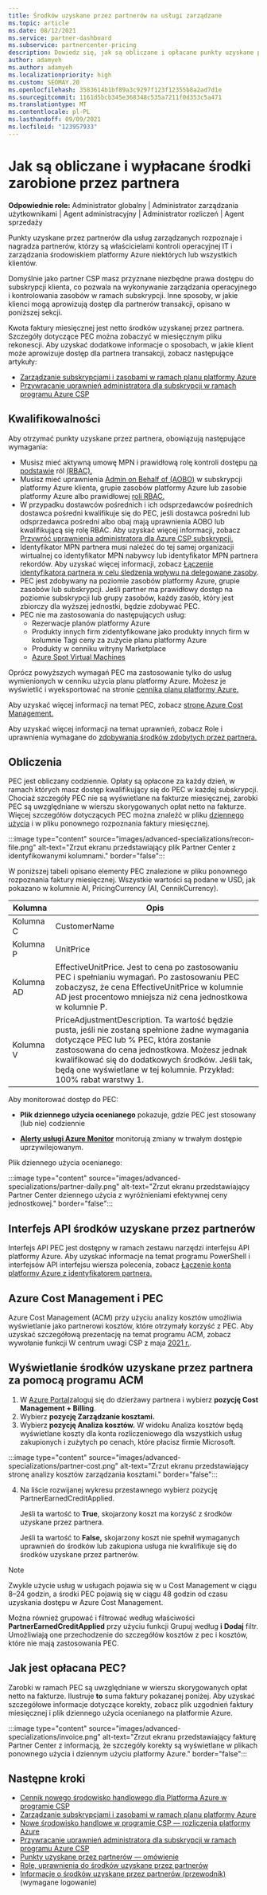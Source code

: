 ```yaml
---
title: Środków uzyskane przez partnerów na usługi zarządzane
ms.topic: article
ms.date: 08/12/2021
ms.service: partner-dashboard
ms.subservice: partnercenter-pricing
description: Dowiedz się, jak są obliczane i opłacane punkty uzyskane przez partnerów firmy Microsoft dla usług zarządzanych oraz jak upewnić się, że masz odpowiednie uprawnienia.
author: adamyeh
ms.author: adamyeh
ms.localizationpriority: high
ms.custom: SEOMAY.20
ms.openlocfilehash: 3583614b1bf89a3c9297f123f12355b8a2ad7d1e
ms.sourcegitcommit: 1161d5bcb345e368348c535a7211f0d353c5a471
ms.translationtype: MT
ms.contentlocale: pl-PL
ms.lasthandoff: 09/09/2021
ms.locfileid: "123957933"
---
```

# <a name="how-the-partner-earned-credit-is-calculated-and-paid"></a>Jak są obliczane i wypłacane środki zarobione przez partnera

**Odpowiednie role:** Administrator globalny | Administrator zarządzania użytkownikami | Agent administracyjny | Administrator rozliczeń | Agent sprzedaży

Punkty uzyskane przez partnerów dla usług zarządzanych rozpoznaje i nagradza partnerów, którzy są właścicielami kontroli operacyjnej IT i zarządzania środowiskiem platformy Azure niektórych lub wszystkich klientów. 

Domyślnie jako partner CSP masz przyznane niezbędne prawa dostępu do subskrypcji klienta, co pozwala na wykonywanie zarządzania operacyjnego i kontrolowania zasobów w ramach subskrypcji. Inne sposoby, w jakie klienci mogą aprowizują dostęp dla partnerów transakcji, opisano w poniższej sekcji.

Kwota faktury miesięcznej jest netto środków uzyskanej przez partnera. Szczegóły dotyczące PEC można zobaczyć w miesięcznym pliku rekonescji. Aby uzyskać dodatkowe informacje o sposobach, w jakie klient może aprowizuje dostęp dla partnera transakcji, zobacz następujące artykuły:

- [Zarządzanie subskrypcjami i zasobami w ramach planu platformy Azure](azure-plan-manage.md)
- [Przywracanie uprawnień administratora dla subskrypcji w ramach programu Azure CSP](/revoke-reinstate-csp.md)

## <a name="eligibility"></a>Kwalifikowalności

Aby otrzymać punkty uzyskane przez partnera, obowiązują następujące wymagania:

- Musisz mieć aktywną umowę MPN i prawidłową rolę kontroli dostępu [na podstawie](azure-roles-perms-pec.md) ról [(RBAC).](/azure/role-based-access-control/overview)
- Musisz mieć uprawnienia [Admin on Behalf of (AOBO)](https://channel9.msdn.com/Series/cspdev/Module-11-Admin-On-Behalf-Of-AOBO) w subskrypcji platformy Azure klienta, grupie zasobów platformy Azure lub zasobie platformy Azure albo prawidłowej [roli RBAC.](azure-roles-perms-pec.md)
- W przypadku dostawców pośrednich i ich odsprzedawców pośrednich dostawca pośredni kwalifikuje się do PEC, jeśli dostawca pośredni lub odsprzedawca pośredni albo obaj mają uprawnienia AOBO lub kwalifikującą się rolę RBAC. Aby uzyskać więcej informacji, zobacz [Przywróć uprawnienia administratora dla Azure CSP subskrypcji.](revoke-reinstate-csp.md)
- Identyfikator MPN partnera musi należeć do tej samej organizacji wirtualnej co identyfikator MPN nabywcy lub identyfikator MPN partnera rekordów. Aby uzyskać więcej informacji, zobacz [Łączenie identyfikatora partnera w celu śledzenia wpływu na delegowane zasoby](/azure/lighthouse/how-to/partner-earned-credit).
- PEC jest zdobywany na poziomie zasobów platformy Azure, grupie zasobów lub subskrypcji. Jeśli partner ma prawidłowy dostęp na poziomie subskrypcji lub grupy zasobów, każdy zasób, który jest zbiorczy dla wyższej jednostki, będzie zdobywać PEC.
- PEC nie ma zastosowania do następujących usług:
    - Rezerwacje planów platformy Azure
    - Produkty innych firm zidentyfikowane jako produkty innych firm w kolumnie Tagi ceny za zużycie planu platformy Azure
    - Produkty w cenniku witryny Marketplace
    - [Azure Spot Virtual Machines](https://partner.microsoft.com/resources/collection/azure-spot-in-csp#/)

Oprócz powyższych wymagań PEC ma zastosowanie tylko do usług wymienionych w cenniku użycia planu platformy Azure. Możesz je wyświetlić i wyeksportować na stronie [cennika planu platformy Azure.](https://partner.microsoft.com/commerce/sales)

Aby uzyskać więcej informacji na temat PEC, zobacz [stronę Azure Cost Management.](/azure/cost-management-billing/costs/get-started-partners)

Aby uzyskać więcej informacji na temat uprawnień, zobacz Role i uprawnienia wymagane do [zdobywania środków zdobytych przez partnera.](azure-roles-perms-pec.md)

## <a name="calculation"></a>Obliczenia

PEC jest obliczany codziennie. Opłaty są opłacone za każdy dzień, w ramach których masz dostęp kwalifikujący się do PEC w każdej subskrypcji. Chociaż szczegóły PEC nie są wyświetlane na fakturze miesięcznej, zarobki PEC są uwzględniane w wierszu skorygowanych opłat netto na fakturze. Więcej szczegółów dotyczących PEC można znaleźć w pliku [dziennego użycia](daily-rated-usage-recon-files.md) i w pliku ponownego rozpoznania faktury miesięcznej.

:::image type="content" source="images/advanced-specializations/recon-file.png" alt-text="Zrzut ekranu przedstawiający plik Partner Center z identyfikowanymi kolumnami." border="false":::

W poniższej tabeli opisano elementy PEC znalezione w pliku ponownego rozpoznania faktury miesięcznej. Wszystkie wartości są podane w USD, jak pokazano w kolumnie AI, PricingCurrency (AI, CennikCurrency).

| Kolumna  | Opis  |
| --------  | -------  |
| Kolumna C  | CustomerName  |
| Kolumna P | UnitPrice |
| Kolumna AD | EffectiveUnitPrice. Jest to cena po zastosowaniu PEC i spełnianiu wymagań. Po zastosowaniu PEC zobaczysz, że cena EffectiveUnitPrice w kolumnie AD jest procentowo mniejsza niż cena jednostkowa w kolumnie P.   |
| Kolumna V  | PriceAdjustmentDescription. Ta wartość będzie pusta, jeśli nie zostaną spełnione żadne wymagania dotyczące PEC lub % PEC, która zostanie zastosowana do cena jednostkowa. Możesz jednak kwalifikować się do dodatkowych środków. Jeśli tak, będą one wyświetlane w tej kolumnie. Przykład: 100% rabat warstwy 1.   |

Aby monitorować dostęp do PEC:

- **Plik dziennego użycia ocenianego** pokazuje, gdzie PEC jest stosowany (lub nie) codziennie

- [**Alerty usługi Azure Monitor**](azure-plan-manage.md) monitorują zmiany w trwałym dostępie uprzywilejowanym.

Plik dziennego użycia ocenianego:

:::image type="content" source="images/advanced-specializations/partner-daily.png" alt-text="Zrzut ekranu przedstawiający Partner Center dziennego użycia z wyróżnieniami efektywnej ceny jednostkowej." border="false":::

## <a name="partner-earned-credit-api"></a>Interfejs API środków uzyskane przez partnerów

Interfejs API PEC jest dostępny w ramach zestawu narzędzi interfejsu API platformy Azure. Aby uzyskać informacje na temat programu PowerShell i interfejsów API interfejsu wiersza polecenia, zobacz [Łączenie konta platformy Azure z identyfikatorem partnera.](/azure/cost-management-billing/manage/link-partner-id)

## <a name="azure-cost-management-and-pec"></a>Azure Cost Management i PEC

Azure Cost Management (ACM) przy użyciu analizy kosztów umożliwia wyświetlanie jako partnerowi kosztów, które otrzymały korzyść z PEC. Aby uzyskać szczegółową prezentację na temat programu ACM, zobacz wywołanie funkcji W centrum uwagi CSP z maja [2021 r.](https://commercial_licensing.eventbuilder.com/2021MayCSPSpotlight).

## <a name="use-acm-to-view-your-partner-earned-credit"></a>Wyświetlanie środków uzyskane przez partnera za pomocą programu ACM

1. W [Azure Portal](https://portal.azure.com/)zaloguj się do dzierżawy partnera i wybierz **pozycję Cost Management + Billing**.
2. Wybierz **pozycję Zarządzanie kosztami.**
3. Wybierz **pozycję Analiza kosztów.**
W widoku Analiza kosztów będą wyświetlane koszty dla konta rozliczeniowego dla wszystkich usług zakupionych i zużytych po cenach, które płacisz firmie Microsoft.

:::image type="content" source="images/advanced-specializations/partner-cost.png" alt-text="Zrzut ekranu przedstawiający stronę analizy kosztów zarządzania kosztami." border="false":::

4. Na liście rozwijanej wykresu przestawnego wybierz pozycję PartnerEarnedCreditApplied. 

    Jeśli ta wartość to **True**, skojarzony koszt ma korzyść z środków uzyskane przez partnera.

    Jeśli ta wartość to **False,** skojarzony koszt nie spełnił wymaganych uprawnień do środków lub zakupiona usługa nie kwalifikuje się do środków uzyskane przez partnerów.

>[!NOTE]
>Zwykle użycie usług w usługach pojawia się w u Cost Management w ciągu 8–24 godzin, a środki PEC pojawią się w ciągu 48 godzin od czasu uzyskania dostępu w Azure Cost Management.

Można również grupować i filtrować według właściwości **PartnerEarnedCreditApplied** przy użyciu funkcji Grupuj według **i** **Dodaj** filtr. Umożliwiają one przechodzenie do szczegółów kosztów z pec i kosztów, które nie mają zastosowania PEC.

## <a name="how-is-pec-paid"></a>Jak jest opłacana PEC?
Zarobki w ramach PEC są uwzględniane w wierszu skorygowanych opłat netto na fakturze. Ilustruje **to** suma faktury pokazanej poniżej. Aby uzyskać szczegółowe informacje dotyczące korekty, zobacz plik uzgodnień faktury miesięcznej i plik dziennego użycia ocenianego na platformie Azure.

:::image type="content" source="images/advanced-specializations/invoice.png" alt-text="Zrzut ekranu przedstawiający fakturę Partner Center z informacją, że szczegóły korekty są wyświetlane w plikach ponownego użycia i dziennym użyciu platformy Azure." border="false":::

## <a name="next-steps"></a>Następne kroki

- [Cennik nowego środowisko handlowego dla Platforma Azure w programie CSP](azure-plan-price-list.md)
- [Zarządzanie subskrypcjami i zasobami w ramach planu platformy Azure](azure-plan-manage.md)
- [Nowe środowisko handlowe w programie CSP — rozliczenia platformy Azure](azure-plan-billing.md)
- [Przywracanie uprawnień administratora dla subskrypcji w ramach programu Azure CSP](revoke-reinstate-csp.md)
- [Punkty uzyskane przez partnerów — omówienie](partner-earned-credit.md)
- [Role, uprawnienia do środków uzyskane przez partnerów](azure-roles-perms-pec.md)
- [Informacje o środków uzyskane przez partnerów (przewodnik)](https://partner.microsoft.com/resources/detail/understanding-partner-earned-credit-pdf) (wymagane logowanie)